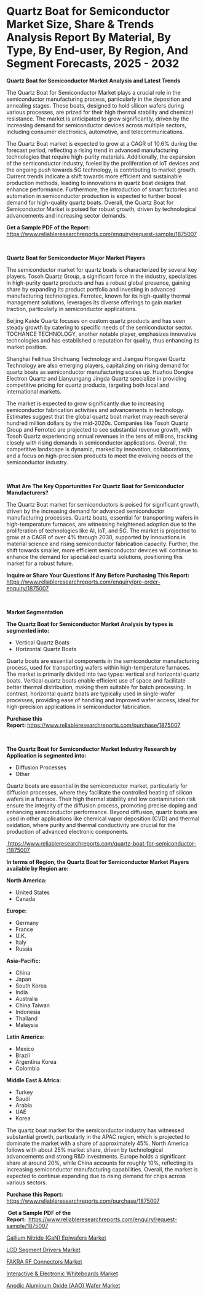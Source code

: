 <p><h1>Quartz Boat for Semiconductor Market Size, Share & Trends Analysis Report By Material, By Type, By End-user, By Region, And Segment Forecasts, 2025 - 2032</h1></p><p><strong>Quartz Boat for Semiconductor Market Analysis and Latest Trends</strong></p>
<p><p>The Quartz Boat for Semiconductor Market plays a crucial role in the semiconductor manufacturing process, particularly in the deposition and annealing stages. These boats, designed to hold silicon wafers during various processes, are prized for their high thermal stability and chemical resistance. The market is anticipated to grow significantly, driven by the increasing demand for semiconductor devices across multiple sectors, including consumer electronics, automotive, and telecommunications.</p><p>The Quartz Boat market is expected to grow at a CAGR of 10.6% during the forecast period, reflecting a rising trend in advanced manufacturing technologies that require high-purity materials. Additionally, the expansion of the semiconductor industry, fueled by the proliferation of IoT devices and the ongoing push towards 5G technology, is contributing to market growth. Current trends indicate a shift towards more efficient and sustainable production methods, leading to innovations in quartz boat designs that enhance performance. Furthermore, the introduction of smart factories and automation in semiconductor production is expected to further boost demand for high-quality quartz boats. Overall, the Quartz Boat for Semiconductor Market is poised for robust growth, driven by technological advancements and increasing sector demands.</p></p>
<p><strong>Get a Sample PDF of the Report:&nbsp;</strong> <a href="https://www.reliableresearchreports.com/enquiry/request-sample/1875007?utm_campaign=9&utm_medium=2&utm_source=Github&utm_content=ia&utm_term=13022025&utm_id=quartz-boat-for-semiconductor">https://www.reliableresearchreports.com/enquiry/request-sample/1875007</a></p>
<p>&nbsp;</p>
<p><strong>Quartz Boat for Semiconductor Major Market Players</strong></p>
<p><p>The semiconductor market for quartz boats is characterized by several key players. Tosoh Quartz Group, a significant force in the industry, specializes in high-purity quartz products and has a robust global presence, gaining share by expanding its product portfolio and investing in advanced manufacturing technologies. Ferrotec, known for its high-quality thermal management solutions, leverages its diverse offerings to gain market traction, particularly in semiconductor applications.</p><p>Beijing Kaide Quartz focuses on custom quartz products and has seen steady growth by catering to specific needs of the semiconductor sector. TOCHANCE TECHNOLOGY, another notable player, emphasizes innovative technologies and has established a reputation for quality, thus enhancing its market position.</p><p>Shanghai Feilihua Shichuang Technology and Jiangsu Hongwei Quartz Technology are also emerging players, capitalizing on rising demand for quartz boats as semiconductor manufacturing scales up. Huzhou Dongke Electron Quartz and Lianyungang Jingda Quartz specialize in providing competitive pricing for quartz products, targeting both local and international markets.</p><p>The market is expected to grow significantly due to increasing semiconductor fabrication activities and advancements in technology. Estimates suggest that the global quartz boat market may reach several hundred million dollars by the mid-2020s. Companies like Tosoh Quartz Group and Ferrotec are projected to see substantial revenue growth, with Tosoh Quartz experiencing annual revenues in the tens of millions, tracking closely with rising demands in semiconductor applications. Overall, the competitive landscape is dynamic, marked by innovation, collaborations, and a focus on high-precision products to meet the evolving needs of the semiconductor industry.</p></p>
<p>&nbsp;</p>
<p><strong>What Are The Key Opportunities For Quartz Boat for Semiconductor Manufacturers?</strong></p>
<p><p>The Quartz Boat market for semiconductors is poised for significant growth, driven by the increasing demand for advanced semiconductor manufacturing processes. Quartz boats, essential for transporting wafers in high-temperature furnaces, are witnessing heightened adoption due to the proliferation of technologies like AI, IoT, and 5G. The market is projected to grow at a CAGR of over 4% through 2030, supported by innovations in material science and rising semiconductor fabrication capacity. Further, the shift towards smaller, more efficient semiconductor devices will continue to enhance the demand for specialized quartz solutions, positioning this market for a robust future.</p></p>
<p><strong>Inquire or Share Your Questions If Any Before Purchasing This Report:</strong> <a href="https://www.reliableresearchreports.com/enquiry/pre-order-enquiry/1875007?utm_campaign=9&utm_medium=2&utm_source=Github&utm_content=ia&utm_term=13022025&utm_id=quartz-boat-for-semiconductor">https://www.reliableresearchreports.com/enquiry/pre-order-enquiry/1875007</a></p>
<p>&nbsp;</p>
<p><strong>Market Segmentation</strong></p>
<p><strong>The Quartz Boat for Semiconductor Market Analysis by types is segmented into:</strong></p>
<p><ul><li>Vertical Quartz Boats</li><li>Horizontal Quartz Boats</li></ul></p>
<p><p>Quartz boats are essential components in the semiconductor manufacturing process, used for transporting wafers within high-temperature furnaces. The market is primarily divided into two types: vertical and horizontal quartz boats. Vertical quartz boats enable efficient use of space and facilitate better thermal distribution, making them suitable for batch processing. In contrast, horizontal quartz boats are typically used in single-wafer processes, providing ease of handling and improved wafer access, ideal for high-precision applications in semiconductor fabrication.</p></p>
<p><strong>Purchase this Report:&nbsp;</strong><a href="https://www.reliableresearchreports.com/purchase/1875007?utm_campaign=9&utm_medium=2&utm_source=Github&utm_content=ia&utm_term=13022025&utm_id=quartz-boat-for-semiconductor">https://www.reliableresearchreports.com/purchase/1875007</a></p>
<p>&nbsp;</p>
<p><strong>The Quartz Boat for Semiconductor Market Industry Research by Application is segmented into:</strong></p>
<p><ul><li>Diffusion Processes</li><li>Other</li></ul></p>
<p><p>Quartz boats are essential in the semiconductor market, particularly for diffusion processes, where they facilitate the controlled heating of silicon wafers in a furnace. Their high thermal stability and low contamination risk ensure the integrity of the diffusion process, promoting precise doping and enhancing semiconductor performance. Beyond diffusion, quartz boats are used in other applications like chemical vapor deposition (CVD) and thermal oxidation, where purity and thermal conductivity are crucial for the production of advanced electronic components.</p></p>
<p><a href="https://www.reliableresearchreports.com/quartz-boat-for-semiconductor-r1875007?utm_campaign=9&utm_medium=2&utm_source=Github&utm_content=ia&utm_term=13022025&utm_id=quartz-boat-for-semiconductor">&nbsp;https://www.reliableresearchreports.com/quartz-boat-for-semiconductor-r1875007</a></p>
<p><strong>In terms of Region, the Quartz Boat for Semiconductor Market Players available by Region are:</strong></p>
<p>
    <p> <strong> North America: </strong>
        <ul>
            <li>United States</li>
            <li>Canada</li>
        </ul>
        </p> 
    <p> <strong> Europe: </strong>
        <ul>
            <li>Germany</li>
            <li>France</li>
            <li>U.K.</li>
            <li>Italy</li>
            <li>Russia</li>
        </ul>
        </p> 
    <p> <strong> Asia-Pacific: </strong>
        <ul>
            <li>China</li>
            <li>Japan</li>
            <li>South Korea</li>
            <li>India</li>
            <li>Australia</li>
            <li>China Taiwan</li>
            <li>Indonesia</li>
            <li>Thailand</li>
            <li>Malaysia</li>
        </ul>
        </p> 
    <p> <strong> Latin America: </strong>
        <ul>
            <li>Mexico</li>
            <li>Brazil</li>
            <li>Argentina Korea</li>
            <li>Colombia</li>
        </ul>
        </p> 
    <p> <strong> Middle East & Africa: </strong>
        <ul>
            <li>Turkey</li>
            <li>Saudi</li>
            <li>Arabia</li>
            <li>UAE</li>
            <li>Korea</li>
        </ul>
    </p>
    </p>
<p><p>The quartz boat market for the semiconductor industry has witnessed substantial growth, particularly in the APAC region, which is projected to dominate the market with a share of approximately 45%. North America follows with about 25% market share, driven by technological advancements and strong R&D investments. Europe holds a significant share at around 20%, while China accounts for roughly 10%, reflecting its increasing semiconductor manufacturing capabilities. Overall, the market is expected to continue expanding due to rising demand for chips across various sectors.</p></p>
<p><strong>Purchase this Report: </strong><a href="https://www.reliableresearchreports.com/purchase/1875007?utm_campaign=9&utm_medium=2&utm_source=Github&utm_content=ia&utm_term=13022025&utm_id=quartz-boat-for-semiconductor">https://www.reliableresearchreports.com/purchase/1875007</a></p>
<p>&nbsp;<strong>Get a Sample PDF of the Report:&nbsp;&nbsp;</strong><a href="https://www.reliableresearchreports.com/enquiry/request-sample/1875007?utm_campaign=9&utm_medium=2&utm_source=Github&utm_content=ia&utm_term=13022025&utm_id=quartz-boat-for-semiconductor">https://www.reliableresearchreports.com/enquiry/request-sample/1875007</a></p>
<p><strong></strong></p>
<p><p><a href="https://github.com/savannabyun726/Market-Research-Report-List-1/blob/main/gallium-nitride-gan-epiwafers-market.md?utm_campaign=9&utm_medium=2&utm_source=Github&utm_content=ia&utm_term=13022025&utm_id=quartz-boat-for-semiconductor">Gallium Nitride (GaN) Epiwafers Market</a></p><p><a href="https://github.com/iwciasylvya/Market-Research-Report-List-1/blob/main/lcd-segment-drivers-market.md?utm_campaign=9&utm_medium=2&utm_source=Github&utm_content=ia&utm_term=13022025&utm_id=quartz-boat-for-semiconductor">LCD Segment Drivers Market</a></p><p><a href="https://github.com/organophelia8282/Market-Research-Report-List-1/blob/main/fakra-rf-connectors-market.md?utm_campaign=9&utm_medium=2&utm_source=Github&utm_content=ia&utm_term=13022025&utm_id=quartz-boat-for-semiconductor">FAKRA RF Connectors Market</a></p><p><a href="https://github.com/jamastodola515/Market-Research-Report-List-1/blob/main/interactive-electronic-whiteboards-market.md?utm_campaign=9&utm_medium=2&utm_source=Github&utm_content=ia&utm_term=13022025&utm_id=quartz-boat-for-semiconductor">Interactive & Electronic Whiteboards Market</a></p><p><a href="https://github.com/buqjavesora/Market-Research-Report-List-1/blob/main/anodic-aluminum-oxide-aao-wafer-market.md?utm_campaign=9&utm_medium=2&utm_source=Github&utm_content=ia&utm_term=13022025&utm_id=quartz-boat-for-semiconductor">Anodic Aluminum Oxide (AAO) Wafer Market</a></p></p>
